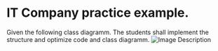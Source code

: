 # IT Company practice example.

Given the following class diagramm. The students shall implement the structure and optimize code and class diagramm.
![Image Description](path/to/image.png)